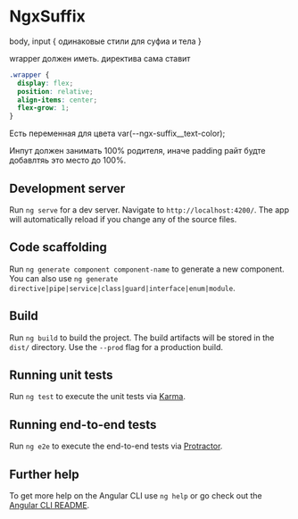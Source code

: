 # NgxSuffix

body, input {
одинаковые стили для суфиа и тела
}

wrapper должен иметь. директива сама ставит

```css
.wrapper {
  display: flex;
  position: relative;
  align-items: center;
  flex-grow: 1;
}
```

Есть переменная для цвета var(--ngx-suffix__text-color);

Инпут должен занимать 100% родителя, иначе padding райт будте добавлтяь это место до 100%.



## Development server

Run `ng serve` for a dev server. Navigate to `http://localhost:4200/`. The app will automatically reload if you change any of the source files.

## Code scaffolding

Run `ng generate component component-name` to generate a new component. You can also use `ng generate directive|pipe|service|class|guard|interface|enum|module`.

## Build

Run `ng build` to build the project. The build artifacts will be stored in the `dist/` directory. Use the `--prod` flag for a production build.

## Running unit tests

Run `ng test` to execute the unit tests via [Karma](https://karma-runner.github.io).

## Running end-to-end tests

Run `ng e2e` to execute the end-to-end tests via [Protractor](http://www.protractortest.org/).

## Further help

To get more help on the Angular CLI use `ng help` or go check out the [Angular CLI README](https://github.com/angular/angular-cli/blob/master/README.md).

```

```
